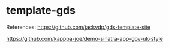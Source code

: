 # template-gds

References:
https://github.com/jackvdp/gds-template-site

https://github.com/kapppa-joe/demo-sinatra-app-gov-uk-style
